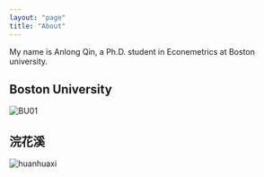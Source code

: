 ```yaml
---
layout: "page"
title: "About"
---
```


My name is Anlong Qin, a Ph.D. student in Econemetrics at Boston university.

## Boston University
![BU01](http://smartcollegeplanning.org/wp-content/uploads/2009/07/Boston-University1.jpg)

## 浣花溪
![huanhuaxi](https://raw.githubusercontent.com/YUNYISHENG/episode/gh-pages/_assets/image/huanhuaxi_001.jpg)
